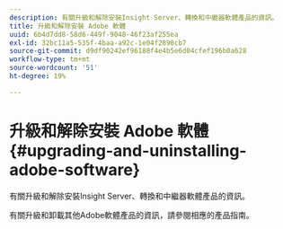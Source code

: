 ```yaml
---
description: 有關升級和解除安裝Insight Server、轉換和中繼器軟體產品的資訊。
title: 升級和解除安裝 Adobe 軟體
uuid: 6b4d7dd8-58d6-449f-9048-46f23af255ea
exl-id: 32bc11a5-535f-4baa-a92c-1e04f2890cb7
source-git-commit: d9df90242ef96188f4e4b5e6d04cfef196b0a628
workflow-type: tm+mt
source-wordcount: '51'
ht-degree: 19%

---
```


# 升級和解除安裝 Adobe 軟體{#upgrading-and-uninstalling-adobe-software}

有關升級和解除安裝Insight Server、轉換和中繼器軟體產品的資訊。

有關升級和卸載其他Adobe軟體產品的資訊，請參閱相應的產品指南。
